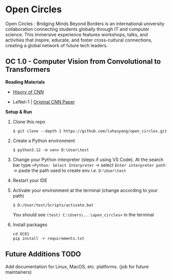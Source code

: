 # Open Circles

Open Circles : Bridging Minds Beyond Borders is an international university collaboration connecting students globally through IT and computer science. This immersive experience features workshops, talks, and activities that inspire, educate, and foster cross-cultural connections, creating a global network of future tech leaders.

## OC 1.0 - Computer Vision from Convolutional to Transformers

**Reading Materials**

- [Hisory of CNN](https://towardsdatascience.com/the-history-of-convolutional-neural-networks-for-image-classification-1989-today-5ea8a5c5fe20/)

- LeNet-1 | [Original CNN Paper](https://www.academia.edu/download/47948178/lecun-89e.pdf)

**Setup & Run**

1. Clone this repo

    ```console
    $ git clone --depth 1 https://github.com/luhouyang/open_circles.git
    ```

1. Create a Python environment

    ```console
    $ python3.12 -m venv D:\User\test
    ```

1. Change your Python interpreter (steps if using VS Code). At the search bar type `>Python: Select Interpreter` -> select `Enter interpreter path` -> paste the path used to create env *i.e.* `D:\User\test`

1. Restart your IDE

1. Activate your environment at the terminal (change according to your path)

    ```console
    $ D:/User/test/Scripts/activate.bat
    ```

    You should see `(test) C:\Users\...\open_circles>` in the terminal

1. Install packages

    ```console
    cd OC01
    pip install -r requirements.txt
    ```

## Future Additions TODO

Add documentation for Linux, MacOS, etc. platforms. (job for future maintainers)

